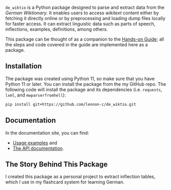 `de_wiktio` is a Python package designed to parse and extract data from the *German Wiktionary*. It enables users to access *wikitext* content either by fetching it directly online or by preprocessing and loading dump files locally for faster access. It can extract linguistic data such as parts of speech, inflections, examples, definitions, among others.


This package can be thought of as a companion to the [Hands-on Guide](https://lennon-c.github.io/python-wikitext-parser-guide); all the steps and code covered in the guide are implemented here as a package. 

## Installation
The package was created using Python 11, so make sure that you have Python 11 or later. You can install the package from the my GitHub repo. The following code will install the package and its dependencies (i.e. `requests`, `lxml`, and `mwparserfromhell`):

```bash 
pip install git+https://github.com/lennon-c/de_wiktio.git
```


## Documentation
In the documentation site, you can find:

- [Usage examples](https://lennon-c.github.io/de_wiktio/usage/) and 
- [The API documentation](https://lennon-c.github.io/de_wiktio/API/).  

## The Story Behind This Package
I created this package as a personal project to extract inflection tables, which I use in my flashcard system for learning German.



